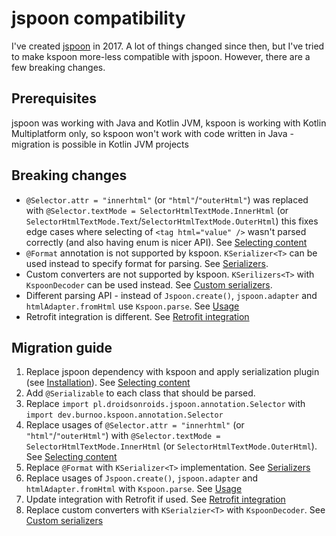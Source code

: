 # jspoon compatibility
I've created [jspoon](https://github.com/DroidsOnRoids/jspoon) in 2017. A lot of things changed since then, but I've tried to make kspoon more-less compatible with jspoon. However, there are a few breaking changes.

## Prerequisites
jspoon was working with Java and Kotlin JVM, kspoon is working with Kotlin Multiplatform only, so kspoon won't work with code written in Java - migration is possible in Kotlin JVM projects

## Breaking changes
- `@Selector.attr = "innerhtml"` (or `"html"`/`"outerHtml"`) was replaced with `@Selector.textMode = SelectorHtmlTextMode.InnerHtml` (or `SelectorHtmlTextMode.Text`/`SelectorHtmlTextMode.OuterHtml`) this fixes edge cases where selecting of `<tag html="value" />` wasn't parsed correctly (and also having enum is nicer API). See [Selecting content](/README.md#selecting-content)
- `@Format` annotation is not supported by kspoon. `KSerializer<T>` can be used instead to specify format for parsing. See [Serializers](/README.md#Serializers).
- Custom converters are not supported by kspoon. `KSerilizers<T>` with `KspoonDecoder` can be used instead. See [Custom serializers](custom-serializers.md).
- Different parsing API - instead of `Jspoon.create()`, `jspoon.adapter` and `htmlAdapter.fromHtml` use `Kspoon.parse`. See [Usage](/README.md#usage)
- Retrofit integration is different. See [Retrofit integration](retrofit.md)

## Migration guide
1. Replace jspoon dependency with kspoon and apply serialization plugin (see [Installation](/README.md#installation)). See [Selecting content](/README.md#selecting-content)
2. Add `@Serializable` to each class that should be parsed.
3. Replace `import pl.droidsonroids.jspoon.annotation.Selector` with `import dev.burnoo.kspoon.annotation.Selector`
4. Replace usages of `@Selector.attr = "innerhtml"` (or `"html"`/`"outerHtml"`) with `@Selector.textMode = SelectorHtmlTextMode.InnerHtml` (or `SelectorHtmlTextMode.OuterHtml`). See [Selecting content](/README.md#selecting-content)
5. Replace `@Format` with `KSerializer<T>` implementation. See [Serializers](/README.md##Serializers)
6. Replace usages of `Jspoon.create()`, `jspoon.adapter` and `htmlAdapter.fromHtml` with `Kspoon.parse`. See [Usage](/README.md#usage)
7. Update integration with Retrofit if used. See [Retrofit integration](retrofit.md)
8. Replace custom converters with `KSerialzier<T>` with `KspoonDecoder`. See [Custom serializers](custom-serializers.md)
